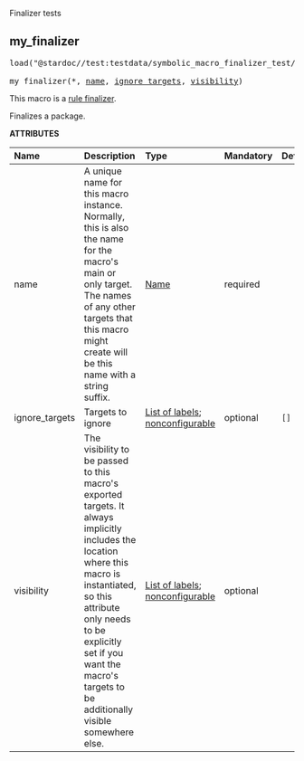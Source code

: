 <!-- Generated with Stardoc: http://skydoc.bazel.build -->

Finalizer tests

<a id="my_finalizer"></a>

## my_finalizer

<pre>
load("@stardoc//test:testdata/symbolic_macro_finalizer_test/input.bzl", "my_finalizer")

my_finalizer(*, <a href="#my_finalizer-name">name</a>, <a href="#my_finalizer-ignore_targets">ignore_targets</a>, <a href="#my_finalizer-visibility">visibility</a>)
</pre>

This macro is a <a href="https://bazel.build/extending/macros#finalizers">rule finalizer</a>.

Finalizes a package.

**ATTRIBUTES**


| Name  | Description | Type | Mandatory | Default |
| :------------- | :------------- | :------------- | :------------- | :------------- |
| <a id="my_finalizer-name"></a>name |  A unique name for this macro instance. Normally, this is also the name for the macro's main or only target. The names of any other targets that this macro might create will be this name with a string suffix.   | <a href="https://bazel.build/concepts/labels#target-names">Name</a> | required |  |
| <a id="my_finalizer-ignore_targets"></a>ignore_targets |  Targets to ignore   | <a href="https://bazel.build/concepts/labels">List of labels</a>; <a href="https://bazel.build/reference/be/common-definitions#configurable-attributes">nonconfigurable</a> | optional |  `[]`  |
| <a id="my_finalizer-visibility"></a>visibility |  The visibility to be passed to this macro's exported targets. It always implicitly includes the location where this macro is instantiated, so this attribute only needs to be explicitly set if you want the macro's targets to be additionally visible somewhere else.   | <a href="https://bazel.build/concepts/labels">List of labels</a>; <a href="https://bazel.build/reference/be/common-definitions#configurable-attributes">nonconfigurable</a> | optional |  |


